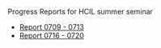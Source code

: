 Progress Reports for HCIL summer seminar

* [Report 0709 - 0713](report/week-0709-0713.md)
* [Report 0716 - 0720](report/week-0716-0720.md)
